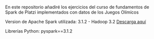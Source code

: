 En este repositorio añadiré los ejercicios del curso de fundamentos de Spark
de Platzi implementados con datos de los Juegos Olímícos

Version de Apache Spark utilizada: 3.1.2 - Hadoop 3.2 [Descarga aquí](https://spark.apache.org/downloads.html)

Librerías Python:
pyspark==3.1.2

